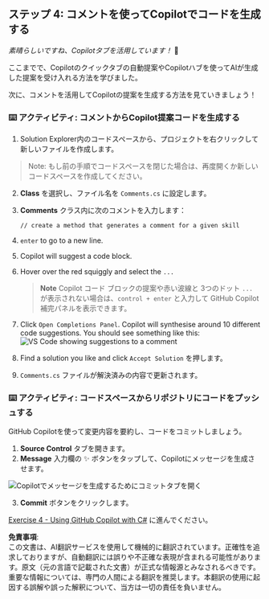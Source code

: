 ## ステップ 4: コメントを使ってCopilotでコードを生成する

_素晴らしいですね、Copilotタブを活用しています！_ 🎉

ここまでで、Copilotのクイックタブの自動提案やCopilotハブを使ってAIが生成した提案を受け入れる方法を学びました。

次に、コメントを活用してCopilotの提案を生成する方法を見ていきましょう！

### ⌨️ アクティビティ: コメントからCopilot提案コードを生成する

1. Solution Explorer内のコードスペースから、プロジェクトを右クリックして新しいファイルを作成します。

> Note: もし前の手順でコードスペースを閉じた場合は、再度開くか新しいコードスペースを作成してください。

2. **Class** を選択し、ファイル名を `Comments.cs` に設定します。
3. **Comments** クラス内に次のコメントを入力します：
   ```
   // create a method that generates a comment for a given skill
   ```
4. `enter` to go to a new line.
5. Copilot will suggest a code block.
6. Hover over the red squiggly and select the `...`

   > **Note**
   > Copilot コード ブロックの提案や赤い波線と 3つのドット `...` が表示されない場合は、`control + enter` と入力して GitHub Copilot 補完パネルを表示できます。

7. Click `Open Completions Panel`. Copilot will synthesise around 10 different code suggestions. You should see something like this:
   ![VS Code showing suggestions to a comment](../../../../03-Introduction-to-GitHub-Copilot/steps/img/4-copilot-comment-0.png)
8. Find a solution you like and click `Accept Solution` を押します。
9. `Comments.cs` ファイルが解決済みの内容で更新されます。

### ⌨️ アクティビティ: コードスペースからリポジトリにコードをプッシュする

GitHub Copilotを使って変更内容を要約し、コードをコミットしましょう。

1. **Source Control** タブを開きます。
2. **Message** 入力欄の ✨ ボタンをタップして、Copilotにメッセージを生成させます。

![Copilotでメッセージを生成するためにコミットタブを開く](../../../../03-Introduction-to-GitHub-Copilot/steps/img/2-skills-commit.png)

3. **Commit** ボタンをクリックします。

[Exercise 4 - Using GitHub Copilot with C#](../../04-Using-GitHub-Copilot-with-CSharp/README.md) に進んでください。

**免責事項**:  
この文書は、AI翻訳サービスを使用して機械的に翻訳されています。正確性を追求しておりますが、自動翻訳には誤りや不正確な表現が含まれる可能性があります。原文（元の言語で記載された文書）が正式な情報源とみなされるべきです。重要な情報については、専門の人間による翻訳を推奨します。本翻訳の使用に起因する誤解や誤った解釈について、当方は一切の責任を負いません。
